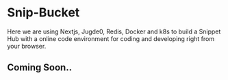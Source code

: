 # Snip-Bucket
Here we are using Nextjs, Jugde0, Redis, Docker and k8s to build a Snippet Hub with a online code environment for coding and developing right from your browser.
## Coming Soon..
